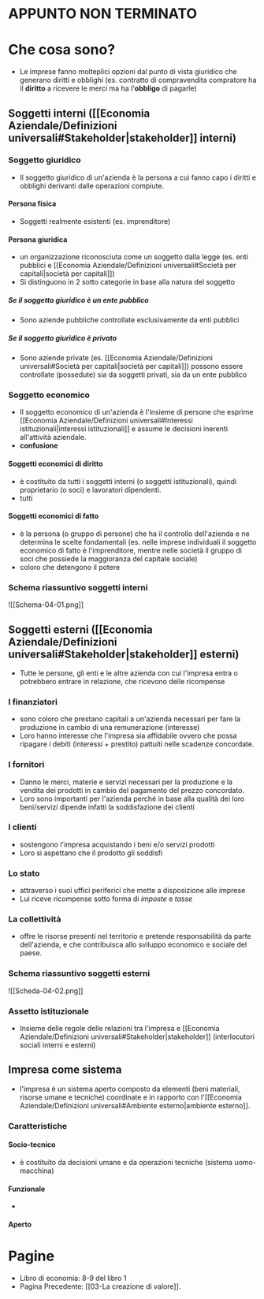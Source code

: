 # APPUNTO NON TERMINATO
# Che cosa sono?
- Le imprese fanno molteplici opzioni dal punto di vista giuridico che generano diritti e obblighi (es. contratto di compravendita compratore ha il **diritto** a ricevere le merci ma ha l'**obbligo** di pagarle)
## Soggetti interni ([[Economia Aziendale/Definizioni universali#Stakeholder|stakeholder]] interni)
### Soggetto giuridico
- Il soggetto giuridico di un'azienda è la persona a cui fanno capo i diritti e obblighi derivanti dalle operazioni compiute.
#### Persona fisica
- Soggetti realmente esistenti (es. imprenditore)
#### Persona giuridica
- un organizzazione riconosciuta come un soggetto dalla legge (es. enti pubblici e [[Economia Aziendale/Definizioni universali#Società per capitali|società per capitali]])
- Si distinguono in 2 sotto categorie in base alla natura del soggetto
##### Se il soggetto giuridico è un ente pubblico
- Sono aziende pubbliche controllate esclusivamente da enti pubblici
##### Se il soggetto giuridico è privato
- Sono aziende private (es. [[Economia Aziendale/Definizioni universali#Società per capitali|società per capitali]]) possono essere controllate (possedute) sia da soggetti privati, sia da un ente pubblico
### Soggetto economico
- Il soggetto economico di un'azienda è l'insieme di persone che esprime [[Economia Aziendale/Definizioni universali#Interessi istituzionali|interessi istituzionali]] e assume le decisioni inerenti all'attività aziendale.
- **confusione**
#### Soggetti economici di diritto
- è costituito da tutti i soggetti interni (o soggetti istituzionali), quindi proprietario (o soci) e lavoratori dipendenti.
- tutti
#### Soggetti economici di fatto
- è la persona (o gruppo di persone) che ha il controllo dell'azienda e ne determina le scelte fondamentali (es. nelle imprese individuali il soggetto economico di fatto è l'imprenditore, mentre nelle società il gruppo di soci che possiede la maggioranza del capitale sociale)
- coloro che detengono il potere
### Schema riassuntivo soggetti interni

![[Schema-04-01.png]]

## Soggetti esterni ([[Economia Aziendale/Definizioni universali#Stakeholder|stakeholder]] esterni)
- Tutte le persone, gli enti e le altre azienda con cui l'impresa entra o potrebbero entrare in relazione, che ricevono delle ricompense
### I finanziatori
- sono coloro che prestano capitali a un'azienda necessari per fare la produzione in cambio di una remunerazione (interesse)
- Loro hanno interesse che l'impresa sia affidabile ovvero che possa ripagare i debiti (interessi + prestito) pattuiti nelle scadenze concordate. 
### I fornitori
- Danno le merci, materie e servizi necessari per la produzione e la vendita dei prodotti in cambio del pagamento del prezzo concordato.
- Loro sono importanti per l'azienda perché in base alla qualità dei loro beni/servizi dipende infatti la soddisfazione dei clienti
### I clienti
- sostengono l'impresa acquistando i beni e/o servizi prodotti
- Loro si aspettano che il prodotto gli soddisfi
### Lo stato
- attraverso i suoi uffici periferici che mette a disposizione alle imprese
- Lui riceve ricompense sotto  forma di *imposte* e *tasse*
### La collettività
- offre le risorse presenti nel territorio e pretende responsabilità da parte dell'azienda, e che contribuisca allo sviluppo economico e sociale del paese.
### Schema riassuntivo soggetti esterni

![[Scheda-04-02.png]]

### Assetto istituzionale
- Insieme delle regole delle relazioni tra l'impresa e [[Economia Aziendale/Definizioni universali#Stakeholder|stakeholder]] (interlocutori sociali interni e esterni)
## Impresa come sistema
- l'impresa è un sistema aperto composto da elementi (beni materiali, risorse umane e tecniche) coordinate e in rapporto con l'[[Economia Aziendale/Definizioni universali#Ambiente esterno|ambiente esterno]].
### Caratteristiche
#### Socio-tecnico
- è costituito da decisioni umane e da operazioni tecniche (sistema uomo-macchina)
#### Funzionale
- 
#### Aperto
# Pagine
- Libro di economia: 8-9 del libro 1
- Pagina Precedente: [[03-La creazione di valore]].